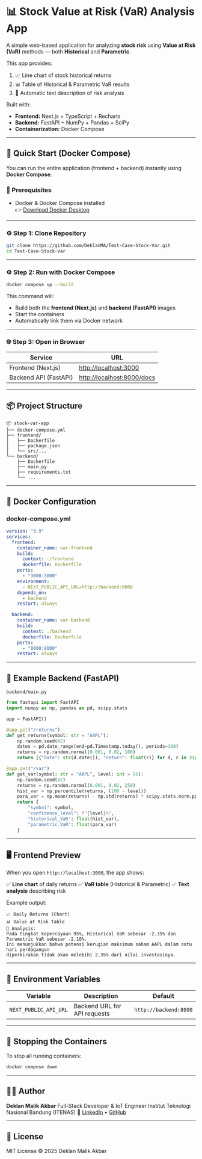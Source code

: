 # 📊 Stock Value at Risk (VaR) Analysis App

A simple web-based application for analyzing **stock risk** using **Value at Risk (VaR)** methods — both **Historical** and **Parametric**.

This app provides:
1. 📈 Line chart of stock historical returns  
2. 📊 Table of Historical & Parametric VaR results  
3. 🧾 Automatic text description of risk analysis  

Built with:
- **Frontend:** Next.js + TypeScript + Recharts  
- **Backend:** FastAPI + NumPy + Pandas + SciPy  
- **Containerization:** Docker Compose  

---

## 🚀 Quick Start (Docker Compose)

You can run the entire application (frontend + backend) instantly using **Docker Compose**.

### 🧩 Prerequisites
- Docker & Docker Compose installed  
  👉 [Download Docker Desktop](https://www.docker.com/products/docker-desktop)

---

### ⚙️ Step 1: Clone Repository
```bash
git clone https://github.com/DeklanMA/Test-Case-Stock-Var.git
cd Test-Case-Stock-Var
````

---

### ⚙️ Step 2: Run with Docker Compose

```bash
docker compose up --build
```

This command will:

* Build both the **frontend (Next.js)** and **backend (FastAPI)** images
* Start the containers
* Automatically link them via Docker network

---

### 🌐 Step 3: Open in Browser

| Service               | URL                                                      |
| --------------------- | -------------------------------------------------------- |
| Frontend (Next.js)    | [http://localhost:3000](http://localhost:3000)           |
| Backend API (FastAPI) | [http://localhost:8000/docs](http://localhost:8000/docs) |

---

## 📦 Project Structure

```
📦 stock-var-app
├── docker-compose.yml
├── frontend/
│   ├── Dockerfile
│   ├── package.json
│   └── src/...
└── backend/
    ├── Dockerfile
    ├── main.py
    ├── requirements.txt
    └── ...
```

---

## 🐳 Docker Configuration

### **docker-compose.yml**

```yaml
version: "3.9"
services:
  frontend:
    container_name: var-frontend
    build:
      context: ./frontend
      dockerfile: Dockerfile
    ports:
      - "3000:3000"
    environment:
      - NEXT_PUBLIC_API_URL=http://backend:8000
    depends_on:
      - backend
    restart: always

  backend:
    container_name: var-backend
    build:
      context: ./backend
      dockerfile: Dockerfile
    ports:
      - "8000:8000"
    restart: always
```

---

## 🧠 Example Backend (FastAPI)

`backend/main.py`

```python
from fastapi import FastAPI
import numpy as np, pandas as pd, scipy.stats

app = FastAPI()

@app.get("/returns")
def get_returns(symbol: str = "AAPL"):
    np.random.seed(42)
    dates = pd.date_range(end=pd.Timestamp.today(), periods=100)
    returns = np.random.normal(0.001, 0.02, 100)
    return [{"date": str(d.date()), "return": float(r)} for d, r in zip(dates, returns)]

@app.get("/var")
def get_var(symbol: str = "AAPL", level: int = 95):
    np.random.seed(42)
    returns = np.random.normal(0.001, 0.02, 250)
    hist_var = np.percentile(returns, (100 - level))
    para_var = np.mean(returns) - np.std(returns) * scipy.stats.norm.ppf(level / 100)
    return {
        "symbol": symbol,
        "confidence_level": f"{level}%",
        "historical_VaR": float(hist_var),
        "parametric_VaR": float(para_var)
    }
```

---

## 🖥️ Frontend Preview

When you open `http://localhost:3000`, the app shows:

✅ **Line chart** of daily returns
✅ **VaR table** (Historical & Parametric)
✅ **Text analysis** describing risk

Example output:

```
📈 Daily Returns (Chart)
📊 Value at Risk Table
🧾 Analysis:
Pada tingkat kepercayaan 95%, Historical VaR sebesar -2.35% dan Parametric VaR sebesar -2.10%.
Ini menunjukkan bahwa potensi kerugian maksimum saham AAPL dalam satu hari perdagangan
diperkirakan tidak akan melebihi 2.35% dari nilai investasinya.
```

---

## 🧩 Environment Variables

| Variable              | Description                  | Default               |
| --------------------- | ---------------------------- | --------------------- |
| `NEXT_PUBLIC_API_URL` | Backend URL for API requests | `http://backend:8000` |

---

## 🧱 Stopping the Containers

To stop all running containers:

```bash
docker compose down
```

---

## 🧑‍💻 Author

**Deklan Malik Akbar**
Full-Stack Developer & IoT Engineer
Institut Teknologi Nasional Bandung (ITENAS)
🔗 [LinkedIn](https://linkedin.com/in/deklanmalikakbar) • [GitHub](https://github.com/DeklanMA)

---

## 📜 License

MIT License © 2025 Deklan Malik Akbar

```
